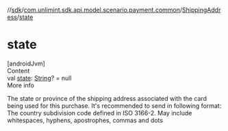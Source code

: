 //[sdk](../../../index.md)/[com.unlimint.sdk.api.model.scenario.payment.common](../index.md)/[ShippingAddress](index.md)/[state](state.md)



# state  
[androidJvm]  
Content  
val [state](state.md): [String](https://kotlinlang.org/api/latest/jvm/stdlib/kotlin/-string/index.html)? = null  
More info  


The state or province of the shipping address associated with the card being used for this purchase. It's recommended to send in following format: The country subdivision code defined in ISO 3166-2. May include whitespaces, hyphens, apostrophes, commas and dots

  



